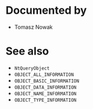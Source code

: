 

# Documented by

* Tomasz Nowak

# See also

* `NtQueryObject`
* `OBJECT_ALL_INFORMATION`
* `OBJECT_BASIC_INFORMATION`
* `OBJECT_DATA_INFORMATION`
* `OBJECT_NAME_INFORMATION`
* `OBJECT_TYPE_INFORMATION`
